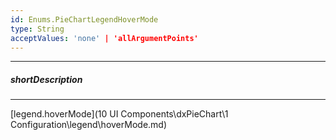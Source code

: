 ```yaml
---
id: Enums.PieChartLegendHoverMode
type: String
acceptValues: 'none' | 'allArgumentPoints'
---
```

---
##### shortDescription
<!-- Description goes here -->

---
<!-- Description goes here -->
[legend.hoverMode](10 UI Components\dxPieChart\1 Configuration\legend\hoverMode.md)